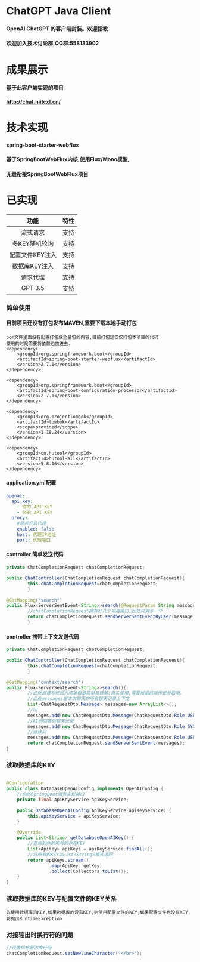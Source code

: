 # ChatGPT Java Client

#### OpenAI ChatGPT 的客户端封装。欢迎指教

#### 欢迎加入技术讨论群,QQ群:558133902

# 成果展示

#### 基于此客户端实现的项目
#### http://chat.niitcxl.cn/

# 技术实现

#### spring-boot-starter-webflux

#### 基于SpringBootWebFlux内核,使用Flux/Mono模型,

#### 无缝衔接SpringBootWebFlux项目

# 已实现

|    功能     | 特性  |
|:---------:|:---:|
|   流式请求    | 支持  |
| 多KEY随机轮询  | 支持  |
| 配置文件KEY注入 | 支持  |
| 数据库KEY注入  | 支持  |
|   请求代理    | 支持  |
|  GPT 3.5  | 支持  |

### 简单使用

#### 目前项目还没有打包发布MAVEN,需要下载本地手动打包
```text
pom文件里面没有配置打包成全量包的内容,目前打包是仅仅打包本项目的代码
使用的时候需要将依赖也放进去.
<dependency>
    <groupId>org.springframework.boot</groupId>
    <artifactId>spring-boot-starter-webflux</artifactId>
    <version>2.7.1</version>
</dependency>

<dependency>
    <groupId>org.springframework.boot</groupId>
    <artifactId>spring-boot-configuration-processor</artifactId>
    <version>2.7.1</version>
</dependency>

<dependency>
    <groupId>org.projectlombok</groupId>
    <artifactId>lombok</artifactId>
    <scope>provided</scope>
    <version>1.18.24</version>
</dependency>

<dependency>
    <groupId>cn.hutool</groupId>
    <artifactId>hutool-all</artifactId>
    <version>5.8.16</version>
</dependency>
```

#### application.yml配置

```yaml
openai:
  api_key:
    - 你的 API KEY
    - 你的 API KEY
  proxy:
    #是否开启代理
    enabled: false
    host: 代理IP地址
    port: 代理端口

```

#### controller 简单发送代码

```java
private ChatCompletionRequest chatCompletionRequest;

public ChatController(ChatCompletionRequest chatCompletionRequest){
        this.chatCompletionRequest=chatCompletionRequest;
        }

@GetMapping("search")
public Flux<ServerSentEvent<String>>search(@RequestParam String message){
        //chatCompletionRequest拥有好几个可用接口,此处只演示一个
        return chatCompletionRequest.sendServerSentEventByUser(message);
        }
```

#### controller 携带上下文发送代码

```java
private ChatCompletionRequest chatCompletionRequest;

public ChatController(ChatCompletionRequest chatCompletionRequest){
        this.chatCompletionRequest=chatCompletionRequest;
        }

@GetMapping("context/search")
public Flux<ServerSentEvent<String>>search(){
        //此处直接写死因为简单粗暴简单易理解;真实使用,需要根据前端传递参数哦.
        //此处messages是本次聊天的所有聊天记录上下文
        List<ChatRequestDto.Message> messages=new ArrayList<>();
        //问
        messages.add(new ChatRequestDto.Message(ChatRequestDto.Role.USER.getName(), "我现在要你扮演一直小猫和我对话"));
        //AI的回答的聊天记录
        messages.add(new ChatRequestDto.Message(ChatRequestDto.Role.SYSTEM.getName(), "好的，我可以扮演一只小猫和你对话。你好啊，主人，我是一只小猫，你想跟我聊些什么呢？"));
        //继续问
        messages.add(new ChatRequestDto.Message(ChatRequestDto.Role.USER.getName(), "你可以干嘛"));
        return chatCompletionRequest.sendServerSentEvent(messages);
}
```

### 读取数据库的KEY

```java

@Configuration
public class DatabaseOpenAIConfig implements OpenAIConfig {
    //你的SpringBoot服务实现接口
    private final ApiKeyService apiKeyService;

    public DatabaseOpenAIConfig(ApiKeyService apiKeyService) {
        this.apiKeyService = apiKeyService;
    }

    @Override
    public List<String> getDatabaseOpenAIKey() {
        //查询到你的所有的存在KEY
        List<ApiKey> apiKeys = apiKeyService.findAll();
        //将所有的KEY以List<String>模式返回
        return apiKeys.stream()
                .map(ApiKey::getKey)
                .collect(Collectors.toList());
    }
}
```

### 读取数据库的KEY与配置文件的KEY关系

```text
先使用数据库的KEY,如果数据库的没有KEY,则使用配置文件的KEY,如果配置文件也没有KEY,将抛出RuntimeException
```

### 对接输出时换行符的问题

```java
//设置你想要的换行符
chatCompletionRequest.setNewlineCharacter("</br>");
```




